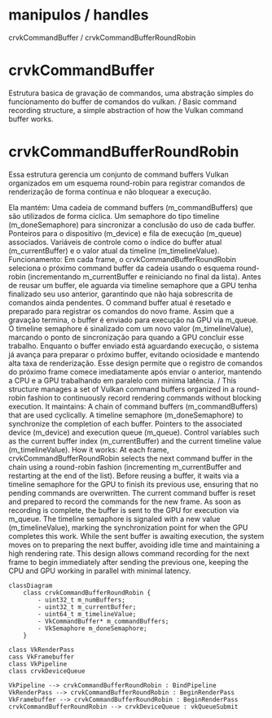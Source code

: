 # manipulos / handles
crvkCommandBuffer / crvkCommandBufferRoundRobin

# crvkCommandBuffer
Estrutura basica de gravação de commandos, uma abstração simples do funcionamento do buffer de comandos do vulkan.
/
Basic command recording structure, a simple abstraction of how the Vulkan command buffer works.

# crvkCommandBufferRoundRobin

Essa estrutura gerencia um conjunto de command buffers Vulkan organizados em um esquema round-robin para registrar comandos de renderização de forma contínua e não bloquear a execução.
  
Ela mantém:
Uma cadeia de command buffers (m_commandBuffers) que são utilizados de forma cíclica.
Um semaphore do tipo timeline (m_doneSemaphore) para sincronizar a conclusão do uso de cada buffer.
Ponteiros para o dispositivo (m_device) e fila de execução (m_queue) associados.
Variáveis de controle como o índice do buffer atual (m_currentBuffer) e o valor atual da timeline (m_timelineValue).
Funcionamento:
Em cada frame, o crvkCommandBufferRoundRobin seleciona o próximo command buffer da cadeia usando o esquema round-robin (incrementando m_currentBuffer e reiniciando no final da lista).
Antes de reusar um buffer, ele aguarda via timeline semaphore que a GPU tenha finalizado seu uso anterior, garantindo que não haja sobrescrita de comandos ainda pendentes.
O command buffer atual é resetado e preparado para registrar os comandos do novo frame.
Assim que a gravação termina, o buffer é enviado para execução na GPU via m_queue.
O timeline semaphore é sinalizado com um novo valor (m_timelineValue), marcando o ponto de sincronização para quando a GPU concluir esse trabalho.
Enquanto o buffer enviado está aguardando execução, o sistema já avança para preparar o próximo buffer, evitando ociosidade e mantendo alta taxa de renderização.
Esse design permite que o registro de comandos do próximo frame comece imediatamente após enviar o anterior, mantendo a CPU e a GPU trabalhando em paralelo com mínima latência.
/
This structure manages a set of Vulkan command buffers organized in a round-robin fashion to continuously record rendering commands without blocking execution.
It maintains:
A chain of command buffers (m_commandBuffers) that are used cyclically.
A timeline semaphore (m_doneSemaphore) to synchronize the completion of each buffer.
Pointers to the associated device (m_device) and execution queue (m_queue).
Control variables such as the current buffer index (m_currentBuffer) and the current timeline value (m_timelineValue).
How it works:
At each frame, crvkCommandBufferRoundRobin selects the next command buffer in the chain using a round-robin fashion (incrementing m_currentBuffer and restarting at the end of the list).
Before reusing a buffer, it waits via a timeline semaphore for the GPU to finish its previous use, ensuring that no pending commands are overwritten.
The current command buffer is reset and prepared to record the commands for the new frame.
As soon as recording is complete, the buffer is sent to the GPU for execution via m_queue.
The timeline semaphore is signaled with a new value (m_timelineValue), marking the synchronization point for when the GPU completes this work.
While the sent buffer is awaiting execution, the system moves on to preparing the next buffer, avoiding idle time and maintaining a high rendering rate.
This design allows command recording for the next frame to begin immediately after sending the previous one, keeping the CPU and GPU working in parallel with minimal latency.
```mermaid
classDiagram
    class crvkCommandBufferRoundRobin {
        - uint32_t m_numBuffers;
        - uint32_t m_currentBuffer;
        - uint64_t m_timelineValue;
        - VkCommandBuffer* m_commandBuffers;
        - VkSemaphore m_doneSemaphore;
    }

class VkRenderPass
cass VkFramebuffer
class VkPipeline
class crvkDeviceQueue

VkPipeline --> crvkCommandBufferRoundRobin : BindPipeline
VkRenderPass --> crvkCommandBufferRoundRobin : BeginRenderPass
VkFramebuffer --> crvkCommandBufferRoundRobin : BeginRenderPass
crvkCommandBufferRoundRobin --> crvkDeviceQueue : vkQueueSubmit
   ```
